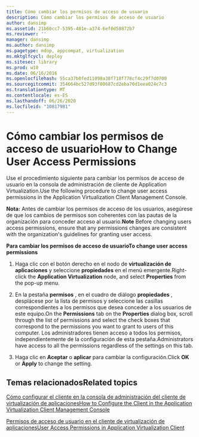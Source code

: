 ```yaml
---
title: Cómo cambiar los permisos de acceso de usuario
description: Cómo cambiar los permisos de acceso de usuario
author: dansimp
ms.assetid: 21b60cc7-5395-401e-a374-6ef0d58872b7
ms.reviewer: ''
manager: dansimp
ms.author: dansimp
ms.pagetype: mdop, appcompat, virtualization
ms.mktglfcycl: deploy
ms.sitesec: library
ms.prod: w10
ms.date: 06/16/2016
ms.openlocfilehash: 55ca37b0fed11098a38f718f778cf4c29f7d0700
ms.sourcegitcommit: 354664bc527d93f80687cd2eba70d1eea024c7c3
ms.translationtype: MT
ms.contentlocale: es-ES
ms.lasthandoff: 06/26/2020
ms.locfileid: "10817981"
---
```

# <span data-ttu-id="03cbe-103">Cómo cambiar los permisos de acceso de usuario</span><span class="sxs-lookup"><span data-stu-id="03cbe-103">How to Change User Access Permissions</span></span>


<span data-ttu-id="03cbe-104">Use el procedimiento siguiente para cambiar los permisos de acceso de usuario en la consola de administración de cliente de Application Virtualization.</span><span class="sxs-lookup"><span data-stu-id="03cbe-104">Use the following procedure to change user access permissions in the Application Virtualization Client Management Console.</span></span>

<span data-ttu-id="03cbe-105">**Nota:**  Antes de cambiar los permisos de acceso de los usuarios, asegúrese de que los cambios de permisos son coherentes con las pautas de la organización para conceder acceso al usuario.</span><span class="sxs-lookup"><span data-stu-id="03cbe-105">**Note** Before changing users access permissions, ensure that any permissions changes are consistent with the organization's guidelines for granting user access.</span></span>

 

**<span data-ttu-id="03cbe-106">Para cambiar los permisos de acceso de usuario</span><span class="sxs-lookup"><span data-stu-id="03cbe-106">To change user access permissions</span></span>**

1.  <span data-ttu-id="03cbe-107">Haga clic con el botón derecho en el nodo de **virtualización de aplicaciones** y seleccione **propiedades** en el menú emergente.</span><span class="sxs-lookup"><span data-stu-id="03cbe-107">Right-click the **Application Virtualization** node, and select **Properties** from the pop-up menu.</span></span>

2.  <span data-ttu-id="03cbe-108">En la pestaña **permisos** , en el cuadro de diálogo **propiedades** , desplácese por la lista de permisos y seleccione las casillas correspondientes a los permisos que desea conceder a los usuarios de este equipo.</span><span class="sxs-lookup"><span data-stu-id="03cbe-108">On the **Permissions** tab on the **Properties** dialog box, scroll through the list of permissions and select the check boxes that correspond to the permissions you want to grant to users of this computer.</span></span> <span data-ttu-id="03cbe-109">Los administradores tienen acceso a todos los permisos, independientemente de la configuración de esta pestaña.</span><span class="sxs-lookup"><span data-stu-id="03cbe-109">Administrators have access to all the permissions regardless of the settings on this tab.</span></span>

3.  <span data-ttu-id="03cbe-110">Haga clic en **Aceptar** o **aplicar** para cambiar la configuración.</span><span class="sxs-lookup"><span data-stu-id="03cbe-110">Click **OK** or **Apply** to change the setting.</span></span>

## <span data-ttu-id="03cbe-111">Temas relacionados</span><span class="sxs-lookup"><span data-stu-id="03cbe-111">Related topics</span></span>


[<span data-ttu-id="03cbe-112">Cómo configurar el cliente en la consola de administración del cliente de virtualización de aplicaciones</span><span class="sxs-lookup"><span data-stu-id="03cbe-112">How to Configure the Client in the Application Virtualization Client Management Console</span></span>](how-to-configure-the-client-in-the-application-virtualization-client-management-console.md)

[<span data-ttu-id="03cbe-113">Permisos de acceso de usuario en el cliente de virtualización de aplicaciones</span><span class="sxs-lookup"><span data-stu-id="03cbe-113">User Access Permissions in Application Virtualization Client</span></span>](user-access-permissions-in-application-virtualization-client.md)

 

 





